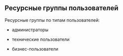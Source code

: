 ## Ресурсные группы пользователей ##
Ресурсные группы по типам пользователей:
* администраторы
  
* технические пользователи
  
* бизнес-пользователи
  
